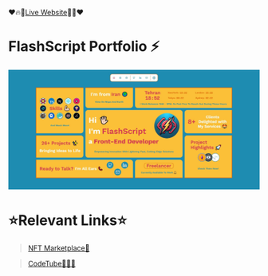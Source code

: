 ❤️🔥🔗[Live Website](https://flashscript-skilledelearning.netlify.app)🔗🔥❤️

# FlashScript Portfolio ⚡
![Home Page](./public/readme-image.jpg)

# ⭐Relevant Links⭐
> [NFT Marketplace🛒](https://nft-marketplace---flash-script.vercel.app/en)

>[CodeTube👨🏻‍💻](https://codetube-flashscript.netlify.app/)</h1>